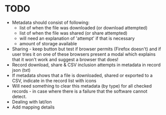 # TODO
- Metadata should consist of following:
    - list of when the file was downloaded (or download attempted)
    - list of when the file was shared (or share attempted)
    - will need an explanation of 'attempt' if that is necessary
    - amount of storage available
- Sharing - keep button but test if browser permits (Firefox doesn't) and if user tries it on one of these browsers present a modal which explains that it won't work and suggest a browser that does!
- Record download, share & CSV inclusion attempts in metadata in record json (txt)
- If metadata shows that a file is downloaded, shared or exported to a CSV, indicate in the record list with icons
- Will need something to clear this metadata (by type) for all checked records - in case where there is a failure that the software cannot detect.
- Dealing with lat/lon
- Add mapping details

